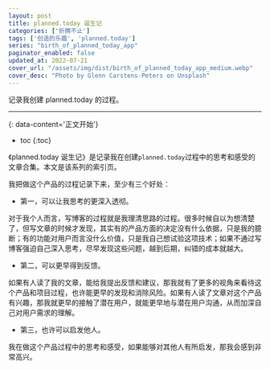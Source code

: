 ```yaml
---
layout: post
title: planned.today 诞生记
categories: ['折腾不止']
tags: ['创造的乐趣', 'planned.today']
series: "birth_of_planned_today_app"
paginator_enabled: false
updated_at: 2022-07-21
cover_url: "/assets/img/dist/birth_of_planned_today_app_medium.webp"
cover_desc: "Photo by Glenn Carstens-Peters on Unsplash"
---
```

记录我创建 planned.today 的过程。
<!--more-->

***
{: data-content='正文开始'}

* toc 
{:toc}

《planned.today 诞生记》是记录我在创建`planned.today`过程中的思考和感受的文章合集。本文是该系列的索引页。

我把做这个产品的过程记录下来，至少有三个好处：

- 第一，可以让我思考的更深入透彻。 

对于我个人而言，写博客的过程就是我理清思路的过程。很多时候自以为想清楚了，但写文章的时候才发现，其实有的产品方面的决定没有什么依据，只是我的臆断；有的功能对用户而言没什么价值，只是我自己想试验这项技术；如果不通过写博客强迫自己深入思考，尽早发现这些问题，越到后期，纠错的成本就越大。

- 第二，可以更早得到反馈。

如果有人读了我的文章，能给我提出反馈和建议，那我就有了更多的视角来看待这个产品和项目过程，也许能更早的发现和消除风险。如果有人读了文章对这个产品有兴趣，那我就更早的接触了潜在用户，就能更早地与潜在用户沟通，从而加深自己对用户需求的理解。

- 第三，也许可以启发他人。

我在做这个产品过程中的思考和感受，如果能够对其他人有所启发，那我会感到非常高兴。